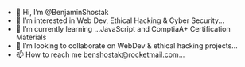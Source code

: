 - 👋 Hi, I’m @BenjaminShostak
- 👀 I’m interested in Web Dev, Ethical Hacking & Cyber Security...
- 🌱 I’m currently learning ...JavaScript and ComptiaA+ Certification Materials
- 💞️ I’m looking to collaborate on WebDev & ethical hacking projects...
- 📫 How to reach me benshostak@rocketmail.com...

<!---
BenjaminShostak/BenjaminShostak is a ✨ special ✨ repository because its `README.md` (this file) appears on your GitHub profile.
You can click the Preview link to take a look at your changes.
--->
